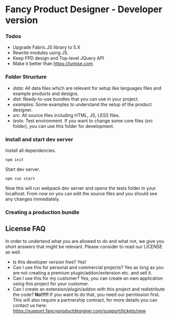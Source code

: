 # Fancy Product Designer - Developer version

### Todos
* Upgrade Fabric.JS library to 5.X
* Rewrite modules using JS.
* Keep FPD design and Top-level JQuery API
* Make it better than https://lumise.com

### Folder Structure
* *data*: All data files which are relevant for setup like languages files and example products and designs.
* *dist*: Ready-to-use bundles that you can use in your project.
* *examples*: Some examples to understand the setup of the product designer.
* *src*: All source files including HTML, JS, LESS files.
* *tests*: Test environment. If you want to change some core files (src folder), you can use this folder for development.

### Install and start dev server
Install all dependencies.

`
npm init
`

Start dev server.

`npm run start
`

Now this will run webpack dev server and opens the tests folder in your localhost. From now on you can edit the source files and you should see any changes immediately. 

### Creating a production bundle

## License FAQ
In order to undertand what you are allowed to do and what not, we give you short answers that might be relevant. Please consider to read our LICENSE as well.

* Is this developer version free? Yes!
* Can I use this for personal and commercial projects? Yes as long as you are not creating a premium plugin/addon/extension etc. and sell it.
* Can I use this for my customer? Yes, you can create an own application using this project for your customer.
* Can I create an extension/plugin/addon with this project and redistribute the code? **No!!!!!** If you want to do that, you need our permission first. This will also require a partnership contract, for more details you can contact us here: https://support.fancyproductdesigner.com/support/tickets/new


